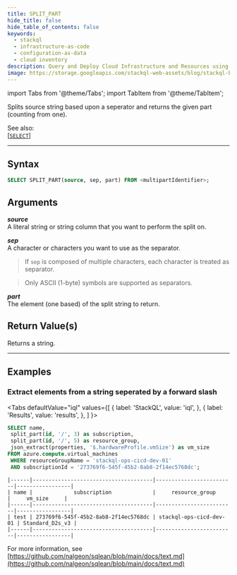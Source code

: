 ```yaml
---
title: SPLIT_PART
hide_title: false
hide_table_of_contents: false
keywords:
  - stackql
  - infrastructure-as-code
  - configuration-as-data
  - cloud inventory
description: Query and Deploy Cloud Infrastructure and Resources using SQL
image: https://storage.googleapis.com/stackql-web-assets/blog/stackql-blog-post-featured-image.png
---
```


import Tabs from '@theme/Tabs';
import TabItem from '@theme/TabItem';

Splits source string based upon a seperator and returns the given part (counting from one).  

See also:  
[[` SELECT `]](/docs/language-spec/select) 

* * * 

## Syntax

```sql
SELECT SPLIT_PART(source, sep, part) FROM <multipartIdentifier>;
```

## Arguments

__*source*__  
A literal string or string column that you want to perform the split on.

__*sep*__  
A character or characters you want to use as the separator.  

> If `sep` is composed of multiple characters, each character is treated as separator.  

> Only ASCII (1-byte) symbols are supported as separators.  

__*part*__  
The element (one based) of the split string to return.  

## Return Value(s)
Returns a string.

* * *

## Examples

### Extract elements from a string seperated by a forward slash


<Tabs
  defaultValue="iql"
  values={[
    { label: 'StackQL', value: 'iql', },
    { label: 'Results', value: 'results', },
  ]
}>
<TabItem value="iql">

```sql
SELECT name,  
 split_part(id, '/', 3) as subscription,
 split_part(id, '/', 5) as resource_group,
 json_extract(properties, '$.hardwareProfile.vmSize') as vm_size
FROM azure.compute.virtual_machines 
 WHERE resourceGroupName = 'stackql-ops-cicd-dev-01' 
 AND subscriptionId = '273769f6-545f-45b2-8ab8-2f14ec5768dc';
```

</TabItem>
<TabItem value="results">

```
|------|--------------------------------------|-------------------------|-----------------|
| name |             subscription             |     resource_group      |     vm_size     |
|------|--------------------------------------|-------------------------|-----------------|
| test | 273769f6-545f-45b2-8ab8-2f14ec5768dc | stackql-ops-cicd-dev-01 | Standard_D2s_v3 |
|------|--------------------------------------|-------------------------|-----------------|
```

</TabItem>
</Tabs>

For more information, see [https://github.com/nalgeon/sqlean/blob/main/docs/text.md](https://github.com/nalgeon/sqlean/blob/main/docs/text.md)